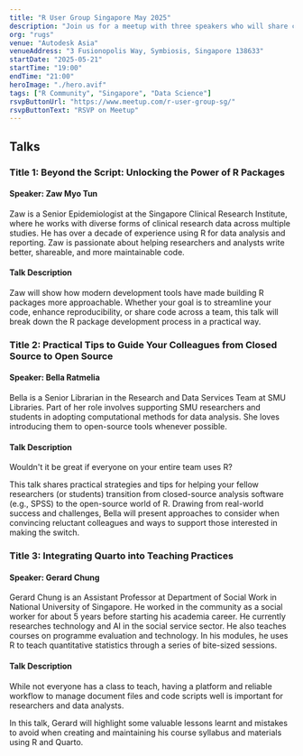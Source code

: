 ```yaml
---
title: "R User Group Singapore May 2025"
description: "Join us for a meetup with three speakers who will share change management tips to convince colleagues to use R, using Quarto in Teaching and developing R packages."
org: "rugs"
venue: "Autodesk Asia"
venueAddress: "3 Fusionopolis Way, Symbiosis, Singapore 138633"
startDate: "2025-05-21"
startTime: "19:00"
endTime: "21:00"
heroImage: "./hero.avif"
tags: ["R Community", "Singapore", "Data Science"]
rsvpButtonUrl: "https://www.meetup.com/r-user-group-sg/"
rsvpButtonText: "RSVP on Meetup"
---
```


## Talks

### Title 1: Beyond the Script: Unlocking the Power of R Packages

#### Speaker: Zaw Myo Tun

Zaw is a Senior Epidemiologist at the Singapore Clinical Research Institute, where he works with diverse forms of clinical research data across multiple studies. He has over a decade of experience using R for data analysis and reporting. Zaw is passionate about helping researchers and analysts write better, shareable, and more maintainable code.

#### Talk Description

Zaw will show how modern development tools have made building R packages more approachable. Whether your goal is to streamline your code, enhance reproducibility, or share code across a team, this talk will break down the R package development process in a practical way.

### Title 2: Practical Tips to Guide Your Colleagues from Closed Source to Open Source

#### Speaker: Bella Ratmelia

Bella is a Senior Librarian in the Research and Data Services Team at SMU Libraries. Part of her role involves supporting SMU researchers and students in adopting computational methods for data analysis. She loves introducing them to open-source tools whenever possible.

#### Talk Description

Wouldn't it be great if everyone on your entire team uses R?

This talk shares practical strategies and tips for helping your fellow researchers (or students) transition from closed-source analysis software (e.g., SPSS) to the open-source world of R. Drawing from real-world success and challenges, Bella will present approaches to consider when convincing reluctant colleagues and ways to support those interested in making the switch.

### Title 3: Integrating Quarto into Teaching Practices

#### Speaker: Gerard Chung

Gerard Chung is an Assistant Professor at Department of Social Work in National University of Singapore. He worked in the community as a social worker for about 5 years before starting his academia career. He currently researches technology and AI in the social service sector. He also teaches courses on programme evaluation and technology. In his modules, he uses R to teach quantitative statistics through a series of bite-sized sessions.

#### Talk Description

While not everyone has a class to teach, having a platform and reliable workflow to manage document files and code scripts well is important for researchers and data analysts.

In this talk, Gerard will highlight some valuable lessons learnt and mistakes to avoid when creating and maintaining his course syllabus and materials using R and Quarto.